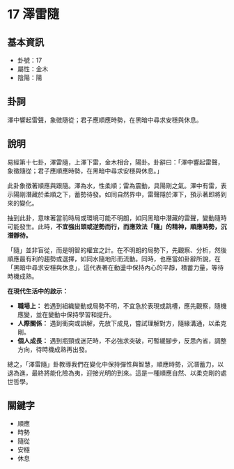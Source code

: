 # 17 澤雷隨

## 基本資訊
- 卦號：17
- 屬性：金木
- 陰陽：陽

## 卦詞
澤中響起雷聲，象徵隨從；君子應順應時勢，在黑暗中尋求安穩與休息。

## 說明
易經第十七卦，澤雷隨，上澤下雷，金木相合，陽卦。卦辭曰：「澤中響起雷聲，象徵隨從；君子應順應時勢，在黑暗中尋求安穩與休息。」

此卦象徵著順應與跟隨。澤為水，性柔順；雷為震動，具陽剛之氣。澤中有雷，表示陽剛潛藏於柔順之下，蓄勢待發。如同自然界中，雷聲隱於澤下，預示著即將到來的變化。

抽到此卦，意味著當前時局或環境可能不明朗，如同黑暗中潛藏的雷聲，變動隨時可能發生。此時，**不宜強出頭或逆勢而行，而應效法「隨」的精神，順應時勢，沉潛靜待。** 

「隨」並非盲從，而是明智的權宜之計。在不明朗的局勢下，先觀察、分析，然後順應最有利的趨勢或選擇，如同水隨地形而流動。同時，也應當如卦辭所說，在「黑暗中尋求安穩與休息」，這代表著在動盪中保持內心的平靜，積蓄力量，等待時機成熟。

**在現代生活中的啟示：**

*   **職場上：** 若遇到組織變動或局勢不明，不宜急於表現或跳槽，應先觀察，隨機應變，並在變動中保持學習和提升。
*   **人際關係：** 遇到衝突或誤解，先放下成見，嘗試理解對方，隨緣溝通，以柔克剛。
*   **個人成長：** 遇到瓶頸或迷茫時，不必強求突破，可暫緩腳步，反思內省，調整方向，待時機成熟再出發。

總之，「澤雷隨」卦教導我們在變化中保持彈性與智慧，順應時勢，沉潛蓄力，以退為進，最終將能化險為夷，迎接光明的到來。這是一種順應自然、以柔克剛的處世哲學。

## 關鍵字
- 順應
- 時勢
- 隨從
- 安穩
- 休息
